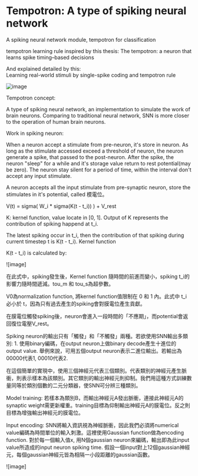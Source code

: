 # Tempotron: A type of spiking neural network
A spiking neural network module, tempotron for classification


tempotron learning rule inspired by this thesis: 
The tempotron: a neuron that learns spike timing–based decisions

And explained detailed by this:  
Learning real-world stimuli by single-spike coding and tempotron rule 

![image](https://github.com/laurence-lin/tempotron/blob/master/Iris%20classification.jpg)


Tempotron concept:

A type of spiking neural network, an implementation to simulate the work of brain neurons. Comparing to traditional neural network, SNN is more closer to the operation of human brain neurons.

Work in spiking neuron:

When a neuron accept a stimulate from pre-neuron, it's store in neuron. As long as the stimulate accessed exceed a threshold of neuron, the neuron generate a spike, that passed to the post-neuron. After the spike, the neuron "sleep" for a while and it's storage value return to rest potential(may be zero). The neuron stay silent for a period of time, within the interval don't accept any input stimulate.

A neuron accepts all the input stimulate from pre-synaptic neuron, store the stimulates in it's potential, called 模電位。

V(t) = sigma( W_i * sigma(K(t - t_i)) ) + V_rest


K: kernel function, value locate in [0, 1]. Output of K represents the contribution of spiking happend at t_i.

The latest spiking occur in t_i, then the contribution of that spiking during current timestep t is K(t - t_i). Kernel function 

K(t - t_i) is calculated by:

![image]

在此式中，spiking發生後，Kernel function 隨時間的前進而變小，spiking t_i的影響力隨時間遞減。tou_m 和 tou_s為超參數。

V0為normalization function, 將kernel function值限制在 0 和 1 內。此式中 t_i 必小於 t，因為只有過去產生的spiking會對膜電位產生貢獻。

在膜電位觸發spiking後，neuron會進入一段時間的「不應期」，而potential會返回復位電壓V_rest。

Spiking neuron的輸出只有「觸發」和「不觸發」兩種。若欲使用SNN輸出多類別: 1. 使用binary編碼，在output neuron上做binary decode產生十進位的output value. 舉例來說，可用五個output neuron表示二進位輸出。若輸出為00000代表1, 00010代表2. 

在這個簡單的實現中，使用三個神經元代表三個類別。代表類別的神經元產生脈衝，則表示樣本為該類別。其它類別的輸出神經元則抑制。我們用這種方式訓練數量同等於類別個數的二元分類器，使SNN可分辨三種類別。

Model training:
若樣本為類別B，而輸出神經元A發出脈衝，連接此神經元A的synaptic weight需更新權重。training目標為仰制輸出神經元A的膜電位。反之則目標為增強輸出神經元的膜電位。


Input encoding:
SNN將輸入資訊視為神經脈衝，因此我們必須將numerical value編碼為時間單位的輸入刺激。這裡使用Gaussian function做為encoding function. 對於每一個輸入值x, 用N個gaussian neuron來編碼，輸出即為此input value所造成的input neuron spiking time. 假設一個input對上12個gaussian神經元，每個gaussian神經元皆為相隔一小段距離的gaussian函數。

![image]














